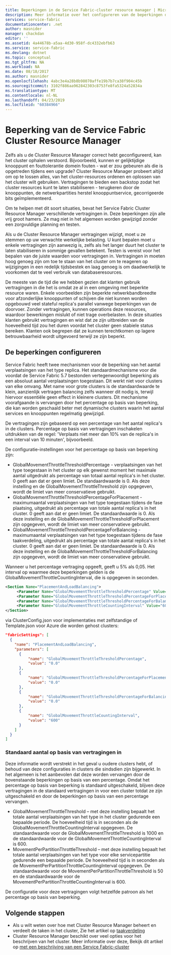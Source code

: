 ```yaml
---
title: Beperkingen in de Service Fabric-cluster resource manager | Microsoft Docs
description: Meer informatie over het configureren van de beperkingen die is opgegeven door de Service Fabric Cluster Resource Manager.
services: service-fabric
documentationcenter: .net
author: masnider
manager: chackdan
editor: ''
ms.assetid: 4a44678b-a5aa-4d30-958f-dc4332ebfb63
ms.service: service-fabric
ms.devlang: dotnet
ms.topic: conceptual
ms.tgt_pltfrm: NA
ms.workload: NA
ms.date: 08/18/2017
ms.author: masnider
ms.openlocfilehash: 4abc3e4a28b8b98070affe19b7b7ca38f904c45b
ms.sourcegitcommit: 3102f886aa962842303c8753fe8fa5324a52834a
ms.translationtype: MT
ms.contentlocale: nl-NL
ms.lasthandoff: 04/23/2019
ms.locfileid: "60384966"
---
```

# <a name="throttling-the-service-fabric-cluster-resource-manager"></a>Beperking van de Service Fabric Cluster Resource Manager
Zelfs als u de Cluster Resource Manager correct hebt geconfigureerd, kan het cluster ophalen verstoord. Bijvoorbeeld, kunnen er gelijktijdige knooppunt en fouttolerantie domein fouten - wat er zou gebeuren als die is opgetreden tijdens een upgrade? Cluster Resource Manager probeert altijd om op te lossen alles, van het cluster-resources ordenen en oplossen van het cluster wilt gebruiken. Vertragingen te bieden een backstop zodat het cluster resources kunt te laten stabiliseren - terugkeren door de knooppunten, de netwerkpartities herstel knooppuntservice, gecorrigeerde bits geïmplementeerd.

Om te helpen met dit soort situaties, bevat het Service Fabric Cluster Resource Manager verschillende vertragingen in. Deze beperkingen zijn alle vrij groot hamers. Ze mag niet in het algemeen worden gewijzigd zonder een zorgvuldige planning en testen.

Als u de Cluster Resource Manager vertragingen wijzigt, moet u ze stemmen op uw verwachte werkelijke belasting. U kunt bepalen moet u enkele vertragingen zijn aanwezig is, zelfs als het langer duurt het cluster te laten stabiliseren in sommige gevallen betekent. Testen is vereist voor het bepalen van de juiste waarden voor vertragingen in. Vertragingen in moeten hoog genoeg zijn om toe te staan van het cluster om te reageren op wijzigingen in een redelijk tijdsbestek en laag genoeg is om daadwerkelijk te voorkomen dat te veel verbruik van databaseresources. 

De meeste van de tijd die we hebben gezien dat klanten gebruik vertragingen in die het is omdat ze al in een omgeving met beperkte resource waren. Enkele voorbeelden zijn beperkte netwerkbandbreedte voor afzonderlijke knooppunten of schijven die niet kunnen worden opgebouwd veel stateful replica's parallel vanwege beperkingen van de doorvoer. Zonder vertragingen, kunnen operations deze resources, waardoor bewerkingen mislukt of niet trage overbelasten. In deze situaties klanten gebruikt vertragingen en wist dat ze zijn uitbreiden van de hoeveelheid tijd zou het duren voordat het cluster geen stabiele status bereiken. Klanten ook begrepen dat ze kunnen terechtkomen op lagere betrouwbaarheid wordt uitgevoerd terwijl ze zijn beperkt.


## <a name="configuring-the-throttles"></a>De beperkingen configureren

Service Fabric heeft twee mechanismen voor de beperking van het aantal verplaatsingen van het type replica. Het standaardmechanisme voor die voordat de Service Fabric 5.7 bestonden vertegenwoordigt beperking als een absoluut aantal verplaatsingen toegestaan. Dit werkt niet voor clusters van elke omvang. Met name voor grote clusters is de standaardwaarde te klein, aanzienlijk vertragen balancing zelfs wanneer dit nodig is, terwijl hiervoor essentiële geen effect in kleinere clusters. Dit mechanisme voorafgaande is vervangen door het percentage op basis van beperking, die kan worden geschaald beter met dynamische clusters waarin het aantal services en knooppunten regelmatig gewijzigd.

De vertragingen zijn gebaseerd op een percentage van het aantal replica's in de clusters. Percentage op basis van vertragingen inschakelen uitdrukken van de regel: 'Verplaats niet meer dan 10% van de replica's in een interval van 10 minuten', bijvoorbeeld.

De configuratie-instellingen voor het percentage op basis van beperking zijn:

  - GlobalMovementThrottleThresholdPercentage - verplaatsingen van het type toegestaan in het cluster op elk gewenst moment het maximale aantal uitgedrukt als percentage van totaal aantal replica's in het cluster. 0 geeft aan dat er geen limiet. De standaardwaarde is 0. Als deze instelling en de GlobalMovementThrottleThreshold zijn opgegeven, wordt de limiet van meer conservatieve gebruikt.
  - GlobalMovementThrottleThresholdPercentageForPlacement - maximumaantal verplaatsingen van het type toegestaan tijdens de fase plaatsing, uitgedrukt als percentage van totale aantal replica's in het cluster. 0 geeft aan dat er geen limiet. De standaardwaarde is 0. Als deze instelling en de GlobalMovementThrottleThresholdForPlacement zijn opgegeven, wordt de limiet van meer conservatieve gebruikt.
  - GlobalMovementThrottleThresholdPercentageForBalancing - maximumaantal verplaatsingen van het type toegestaan tijdens de fase taakverdeling, uitgedrukt als percentage van totale aantal replica's in het cluster. 0 geeft aan dat er geen limiet. De standaardwaarde is 0. Als deze instelling en de GlobalMovementThrottleThresholdForBalancing zijn opgegeven, wordt de limiet van meer conservatieve gebruikt.

Wanneer u het percentage vertraging opgeeft, geeft u 5% als 0,05. Het interval op waarmee deze beperkingen gelden is de GlobalMovementThrottleCountingInterval, die is opgegeven in seconden.


``` xml
<Section Name="PlacementAndLoadBalancing">
     <Parameter Name="GlobalMovementThrottleThresholdPercentage" Value="0" />
     <Parameter Name="GlobalMovementThrottleThresholdPercentageForPlacement" Value="0" />
     <Parameter Name="GlobalMovementThrottleThresholdPercentageForBalancing" Value="0" />
     <Parameter Name="GlobalMovementThrottleCountingInterval" Value="600" />
</Section>
```

via ClusterConfig.json voor implementaties met zelfstandige of Template.json voor Azure die worden gehost clusters:

```json
"fabricSettings": [
  {
    "name": "PlacementAndLoadBalancing",
    "parameters": [
      {
          "name": "GlobalMovementThrottleThresholdPercentage",
          "value": "0.0"
      },
      {
          "name": "GlobalMovementThrottleThresholdPercentageForPlacement",
          "value": "0.0"
      },
      {
          "name": "GlobalMovementThrottleThresholdPercentageForBalancing",
          "value": "0.0"
      },
      {
          "name": "GlobalMovementThrottleCountingInterval",
          "value": "600"
      }
    ]
  }
]
```

### <a name="default-count-based-throttles"></a>Standaard aantal op basis van vertragingen in
Deze informatie wordt verstrekt in het geval u oudere clusters hebt, of behoud van deze configuraties in clusters die sindsdien zijn bijgewerkt. In het algemeen is het aanbevolen dat deze worden vervangen door de bovenstaande beperkingen op basis van een percentage. Omdat het percentage op basis van beperking is standaard uitgeschakeld, blijven deze vertragingen in de standaard vertragingen in voor een cluster totdat ze zijn uitgeschakeld en door de beperkingen op basis van een percentage vervangen. 

  - GlobalMovementThrottleThreshold – met deze instelling bepaalt het totale aantal verplaatsingen van het type in het cluster gedurende een bepaalde periode. De hoeveelheid tijd is in seconden als de GlobalMovementThrottleCountingInterval opgegeven. De standaardwaarde voor de GlobalMovementThrottleThreshold is 1000 en de standaardwaarde voor de GlobalMovementThrottleCountingInterval is 600.
  - MovementPerPartitionThrottleThreshold – met deze instelling bepaalt het totale aantal verplaatsingen van het type voor elke servicepartitie gedurende een bepaalde periode. De hoeveelheid tijd is in seconden als de MovementPerPartitionThrottleCountingInterval opgegeven. De standaardwaarde voor de MovementPerPartitionThrottleThreshold is 50 en de standaardwaarde voor de MovementPerPartitionThrottleCountingInterval is 600.

De configuratie voor deze vertragingen volgt hetzelfde patroon als het percentage op basis van beperking.

## <a name="next-steps"></a>Volgende stappen
- Als u wilt weten over hoe met Cluster Resource Manager beheert en verdeelt de taken in het cluster, Zie het artikel op [taakverdeling](service-fabric-cluster-resource-manager-balancing.md)
- Cluster Resource Manager beschikt over veel opties voor het beschrijven van het cluster. Meer informatie over deze, Bekijk dit artikel op [met een beschrijving van een Service Fabric-cluster](service-fabric-cluster-resource-manager-cluster-description.md)
